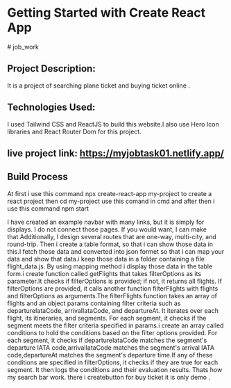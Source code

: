 # Getting Started with Create React App  <br>
#   j o b _ w o r k  <br>
## Project Description:  <br>
It is a project of searching plane ticket and buying ticket online . <br>

## Technologies Used: <br>
I used Tailwind CSS and ReactJS to build this website.I also use Hero Icon libraries and React Router Dom for this project. <br>
## live project link: https://myjobtask01.netlify.app/  <br>

## Build Process  <br>
At first i use this command npx create-react-app my-project to create a react project then cd my-project use this comand in cmd and after then i use this command npm start 

I have created an example navbar with many links, but it is simply for displays. I do not connect those pages. If you would want, I can make that.Additionally, I design several routes that are one-way, multi-city, and round-trip. Then i create a table format, so that i can show those data in this.I fetch those data and converted into json formet so that i can map your data and show that data.i keep those data in a folder containing a file flight_data.js. By using mapping method i display those data in the table form.i create function called  getFlights that takes filterOptions as its parameter.It checks if filterOptions is provided; if not, it returns all flights. If filterOptions are provided, it calls another function filterFlights with flights and filterOptions as arguments.The filterFlights function takes an array of flights and an object params containing filter criteria such as departureIataCode, arrivalIataCode, and departureAt. It iterates over each flight, its itineraries, and segments. For each segment, it checks if the segment meets the filter criteria specified in params.i create an array called conditions to hold the conditions based on the filter options provided. For each segment, it checks if 
 departureIataCode matches the segment's departure IATA code,arrivalIataCode matches the segment's arrival IATA code,departureAt matches the segment's departure time.If any of these conditions are specified in filterOptions, it checks if they are true for each segment. It then logs the conditions and their evaluation results. Thats how my search bar work. there i createbutton for buy ticket it is only demo .



 
